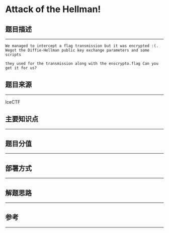 # Attack of the Hellman!

## 题目描述
---
```
We managed to intercept a flag transmission but it was encrypted :(. Wegot the Diffie-Hellman public key exchange parameters and some scripts

they used for the transmission along with the enscrypto.flag Can you get it for us? 
```

## 题目来源
---
IceCTF

## 主要知识点
---


## 题目分值
---


## 部署方式
---


## 解题思路
---


## 参考
---
